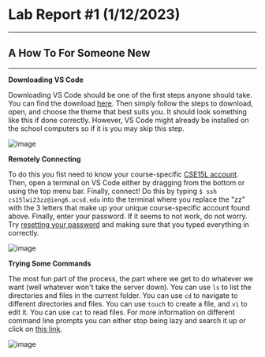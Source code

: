 # Lab Report #1 (1/12/2023)
---
## A How To For Someone New

---

**Downloading VS Code** 

Downloading VS Code should be one of the first steps anyone should take. You can find the download [here](https://code.visualstudio.com/Download).
Then simply follow the steps to download, open, and choose the theme that best suits you. It should look something like this if done correctly. However, VS Code might already be installed on the school computers so if it is you may skip this step.

![image](https://user-images.githubusercontent.com/81714985/212165777-2c294635-3eac-4dff-a2f4-a847bbd8e376.png)


**Remotely Connecting** 

To do this you fist need to know your course-specific [CSE15L account](https://sdacs.ucsd.edu/~icc/index.php). Then, open a terminal on VS Code either by dragging from the bottom or using the top menu bar. Finally, connect! Do this by typing ```$ ssh cs15lwi23zz@ieng6.ucsd.edu``` into the terminal where you replace the "zz" with the 3 letters that make up your unique course-specific account found above. Finally, enter your password. If it seems to not work, do not worry. Try [resetting your password](https://docs.google.com/document/d/1hs7CyQeh-MdUfM9uv99i8tqfneos6Y8bDU0uhn1wqho/edit) and making sure that you typed everything in correctly.

![image](https://user-images.githubusercontent.com/81714985/214381638-f9c5d284-07bc-4bc2-a058-fccdea15a937.png)


**Trying Some Commands** 

The most fun part of the process, the part where we get to do whatever we want (well whatever won't take the server down). You can use ```ls``` to list the directories and files in the current folder. You can use ```cd``` to navigate to different directories and files. You can use ```touch``` to create a file, and ```vi``` to edit it. You can use ```cat``` to read files. For more information on different command line prompts you can either stop being lazy and search it up or click on [this link](https://www.git-tower.com/blog/command-line-cheat-sheet/).

![image](https://user-images.githubusercontent.com/81714985/214382085-a79e8197-024f-4067-8749-2938781af0d4.png)

